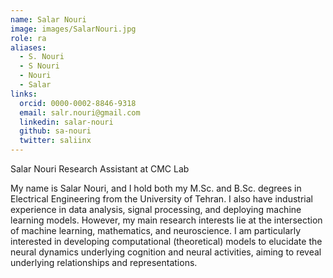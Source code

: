 ```yaml
---
name: Salar Nouri
image: images/SalarNouri.jpg
role: ra
aliases:
  - S. Nouri
  - S Nouri
  - Nouri
  - Salar
links:
  orcid: 0000-0002-8846-9318
  email: salr.nouri@gmail.com
  linkedin: salar-nouri
  github: sa-nouri
  twitter: saliinx
---
```


Salar Nouri
Research Assistant at CMC Lab

My name is Salar Nouri, and I hold both my M.Sc. and B.Sc. degrees in Electrical Engineering from the University of Tehran. I also have industrial experience in data analysis, signal processing, and deploying machine learning models. However, my main research interests lie at the intersection of machine learning, mathematics, and neuroscience. I am particularly interested in developing computational (theoretical) models to elucidate the neural dynamics underlying cognition and neural activities, aiming to reveal underlying relationships and representations.
